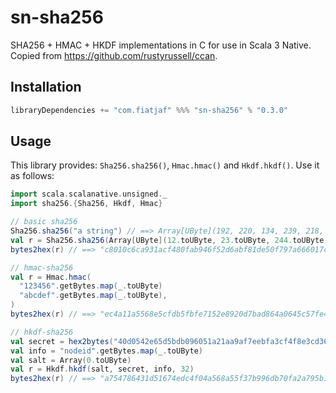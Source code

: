 sn-sha256
=========

SHA256 + HMAC + HKDF implementations in C for use in Scala 3 Native.
Copied from https://github.com/rustyrussell/ccan.

Installation
------------

```sbt
libraryDependencies += "com.fiatjaf" %%% "sn-sha256" % "0.3.0"
```

Usage
-----

This library provides: `Sha256.sha256()`, `Hmac.hmac()` and `Hkdf.hkdf()`. Use it as follows:

```scala
import scala.scalanative.unsigned._
import sha256.{Sha256, Hkdf, Hmac}

// basic sha256
Sha256.sha256("a string") // ==> Array[UByte](192, 220, 134, 239, 218, 0, 96, 212, 8, 64, 152, 169, 14, 201, 43, 61, 74, 168, 157, 127, 126, 15, 186, 84, 36, 86, 29, 33, 69, 30, 23, 88)
val r = Sha256.sha256(Array[UByte](12.toUByte, 23.toUByte, 244.toUByte, 180.toUByte))
bytes2hex(r) // ==> "c8010c6ca931acf480fab946f52d6abf81de50f797a666017cb4f0347c0974f9"

// hmac-sha256
val r = Hmac.hmac(
  "123456".getBytes.map(_.toUByte)
  "abcdef".getBytes.map(_.toUByte),
)
bytes2hex(r) // ==> "ec4a11a5568e5cfdb5fbfe7152e8920d7bad864a0645c57fe49046a3e81ec91d"

// hkdf-sha256
val secret = hex2bytes("40d0542e65d5bdb096051a21aa9af7eebfa3cf4f8e3cd367bc408e4fa91629b3")
val info = "nodeid".getBytes.map(_.toUByte)
val salt = Array(0.toUByte)
val r = Hkdf.hkdf(salt, secret, info, 32)
bytes2hex(r) // ==> "a754786431d51674edc4f04a568a55f37b996db70fa2a795b15e2ea57cfed8be"
```
